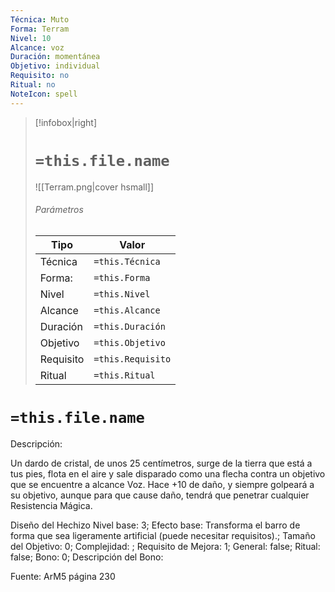 ```yaml
---
Técnica: Muto
Forma: Terram
Nivel: 10
Alcance: voz 
Duración: momentánea  
Objetivo: individual
Requisito: no
Ritual: no
NoteIcon: spell
---
```


> [!infobox|right]
> # `=this.file.name`
> ![[Terram.png|cover hsmall]]
> ###### Parámetros
> Tipo |  Valor |
> ---|---|
> Técnica  | `=this.Técnica`  |
> Forma: | `=this.Forma`  |
> Nivel | `=this.Nivel`  |
> Alcance | `=this.Alcance` |
> Duración | `=this.Duración` |
> Objetivo | `=this.Objetivo` |
> Requisito | `=this.Requisito` |
> Ritual | `=this.Ritual` |

# `=this.file.name`
Descripción: <p>Un dardo de cristal, de unos 25 centímetros, surge de la tierra que está a tus pies, flota en el aire y sale disparado como una flecha contra un objetivo que se encuentre a alcance Voz. Hace +10 de daño, y siempre golpeará a su objetivo, aunque para que cause daño, tendrá que penetrar cualquier Resistencia Mágica.</p>

Diseño del Hechizo
Nivel base: 3; Efecto base: Transforma el barro de forma que sea ligeramente artificial (puede necesitar requisitos).;  Tamaño del Objetivo: 0; Complejidad: ; Requisito de Mejora: 1; General: false; Ritual: false; Bono: 0; Descripción del Bono: 

Fuente: ArM5 página 230